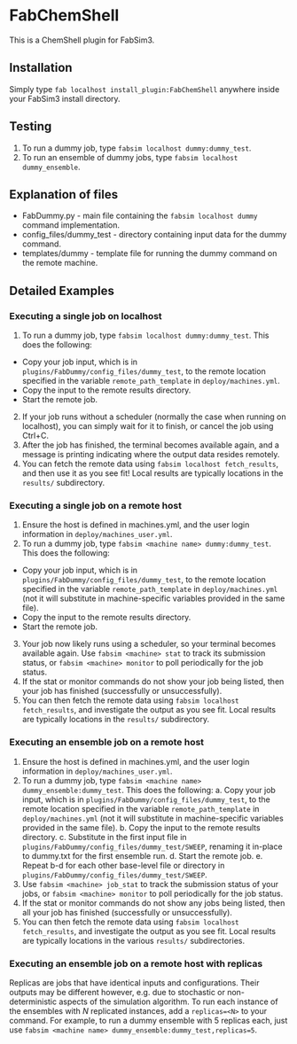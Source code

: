 # FabChemShell
This is a ChemShell plugin for FabSim3.

## Installation
Simply type `fab localhost install_plugin:FabChemShell` anywhere inside your FabSim3 install directory.

## Testing
1. To run a dummy job, type `fabsim localhost dummy:dummy_test`.
2. To run an ensemble of dummy jobs, type `fabsim localhost dummy_ensemble`.

## Explanation of files
* FabDummy.py - main file containing the ```fabsim localhost dummy``` command implementation.
* config_files/dummy_test - directory containing input data for the dummy command.
* templates/dummy - template file for running the dummy command on the remote machine.

## Detailed Examples

### Executing a single job on localhost

1. To run a dummy job, type `fabsim localhost dummy:dummy_test`. This does the following:
  - Copy your job input, which is in `plugins/FabDummy/config_files/dummy_test`, to the remote location specified in the variable `remote_path_template` in `deploy/machines.yml`.
  - Copy the input to the remote results directory.
  - Start the remote job.
2. If your job runs without a scheduler (normally the case when running on localhost), you can simply wait for it to finish, or cancel the job using Ctrl+C.
3. After the job has finished, the terminal becomes available again, and a message is printing indicating where the output data resides remotely.
4. You can fetch the remote data using `fabsim localhost fetch_results`, and then use it as you see fit! Local results are typically locations in the `results/` subdirectory.


### Executing a single job on a remote host

1. Ensure the host is defined in machines.yml, and the user login information in `deploy/machines_user.yml`.
2. To run a dummy job, type `fabsim <machine name> dummy:dummy_test`. This does the following:
  - Copy your job input, which is in `plugins/FabDummy/config_files/dummy_test`, to the remote location specified in the variable `remote_path_template` in `deploy/machines.yml` (not it will substitute in machine-specific variables provided in the same file).
  - Copy the input to the remote results directory.
  - Start the remote job.
3. Your job now likely runs using a scheduler, so your terminal becomes available again. Use `fabsim <machine> stat` to track its submission status, or `fabsim <machine> monitor` to poll periodically for the job status.
4. If the stat or monitor commands do not show your job being listed, then your job has finished (successfully or unsuccessfully).
5. You can then fetch the remote data using `fabsim localhost fetch_results`, and investigate the output as you see fit. Local results are typically locations in the `results/` subdirectory.


### Executing an ensemble job on a remote host

1. Ensure the host is defined in machines.yml, and the user login information in `deploy/machines_user.yml`.
2. To run a dummy job, type `fabsim <machine name> dummy_ensemble:dummy_test`. This does the following:
  a. Copy your job input, which is in `plugins/FabDummy/config_files/dummy_test`, to the remote location specified in the variable `remote_path_template` in `deploy/machines.yml` (not it will substitute in machine-specific variables provided in the same file).
  b. Copy the input to the remote results directory.
  c. Substitute in the first input file in `plugins/FabDummy/config_files/dummy_test/SWEEP`, renaming it in-place to dummy.txt for the first ensemble run.
  d. Start the remote job.
  e. Repeat b-d for each other base-level file or directory in `plugins/FabDummy/config_files/dummy_test/SWEEP`.
3. Use `fabsim <machine> job_stat` to track the submission status of your jobs, or `fabsim <machine> monitor` to poll periodically for the job status.
4. If the stat or monitor commands do not show any jobs being listed, then all your job has finished (successfully or unsuccessfully).
5. You can then fetch the remote data using `fabsim localhost fetch_results`, and investigate the output as you see fit. Local results are typically locations in the various `results/` subdirectories.

### Executing an ensemble job on a remote host with replicas

Replicas are jobs that have identical inputs and configurations. Their outputs may be different however, e.g. due to stochastic or non-deterministic aspects of the simulation algorithm. To run each instance of the ensembles with *N* replicated instances, add a `replicas=<N>` to your command. For example, to run a dummy ensemble with 5 replicas each, just use `fabsim <machine name> dummy_ensemble:dummy_test,replicas=5`.
